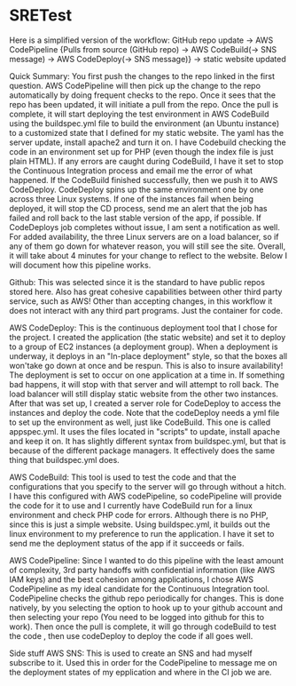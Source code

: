 # SRETest
Here is a simplified version of the workflow:
GitHub repo update -> AWS CodePipeline {Pulls from source (GitHub repo) -> AWS CodeBuild(-> SNS message) -> AWS CodeDeploy(-> SNS message)} -> static website updated

Quick Summary:
You first push the changes to the repo linked in the first question. AWS CodePipeline will then pick up the change to the repo automatically by doing frequent checks to the repo. Once it sees that the repo has been updated, it will initiate a pull from the repo. Once the pull is complete, 
it will start deploying the test environment in AWS CodeBuild using the buildspec.yml file to build the environment (an Ubuntu instance) to a customized state that I defined for my static website. The yaml has the server update, install apache2 and turn it on. I have Codebuild checking the 
code in an environment set up for PHP (even though the index file is just plain HTML). If any errors are caught during CodeBuild, I have it set to stop the Continuous Integration process and email me the error of what happened. If the CodeBuild finished successfully, then we push it to AWS 
CodeDeploy. CodeDeploy spins up the same environment one by one across three Linux systems. If one of the instances fail when being deployed, it will stop the CD process, send me an alert that the job has failed and roll back to the last stable version of the app, if possible. If CodeDeploys 
job completes without issue, I am sent a notification as well. For added availability, the three Linux servers are on a load balancer, so if any of them go down for whatever reason, you will still see the site. Overall, it will take about 4 minutes for your change to reflect to the website.
Below I will document how this pipeline works.

Github:
This was selected since it is the standard to have public repos stored here. Also has great cohesive capabilities between other third party service, such as AWS! Other than accepting changes, in this workflow it does not interact with any third part programs. Just the container for code.

AWS CodeDeploy:
This is the continuous deployment tool that I chose for the project. I created the application (the static website) and set it to deploy to a group of EC2 instances (a deployment group). When a deployment is underway, it deploys in an "In-place deployment" style, so that the boxes all won'take
go down at once and be respun. This is also to insure availability! The deployment is set to occur on one application at a time in. If something bad happens, it will stop with that server and will attempt to roll back. The load balancer will still display static website from the other two instances.
After that was set up, I created a server role for CodeDeploy to access the instances and deploy the code. Note that the codeDeploy needs a yml file to set up the environment as well, just like CodeBuild. This one is called appspec.yml. It uses the files located in "scripts" to update, install
apache and keep it on. It has slightly different syntax from buildspec.yml, but that is because of the different package managers. It effectively does the same thing that buildspec.yml does. 

AWS CodeBuild:
This tool is used to test the code and that the configurations that you specify to the server will go through without a hitch. I have this configured with AWS codePipeline, so codePipeline will provide the code for it to use and I currently have CodeBuild
run for a linux environment and check PHP code for errors. Although there is no PHP, since this is just a simple website. Using buildspec.yml, it builds out the linux environment to my preference to run the application. I have it set to send me the deployment
status of the app if it succeeds or fails.

AWS CodePipeline:
Since I wanted to do this pipeline with the least amount of complexity, 3rd party handoffs with confidential information (like AWS IAM keys) and the best cohesion among applications, I chose AWS CodePipeline as my ideal candidate for the Continuous Integration tool.
CodePipeline checks the github repo periodically for changes. This is done natively, by you selecting the option to hook up to your github account and then selecting your repo (You need to be logged into github for this to work). Then
once the pull is complete, it will go through codeBuild to test the code , then use codeDeploy to deploy the code if all goes well.

Side stuff
AWS SNS:
This is used to create an SNS and had myself subscribe to it. Used this in order for the CodePipeline to message me on the deployment states of my epplication and where in the CI job we are.
 
